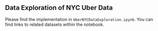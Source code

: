 ## Data Exploration of NYC Uber Data

Please find the implementation in `UberNYCDataExploration.ipynb`. You can find links to related datasets within the notebook.
